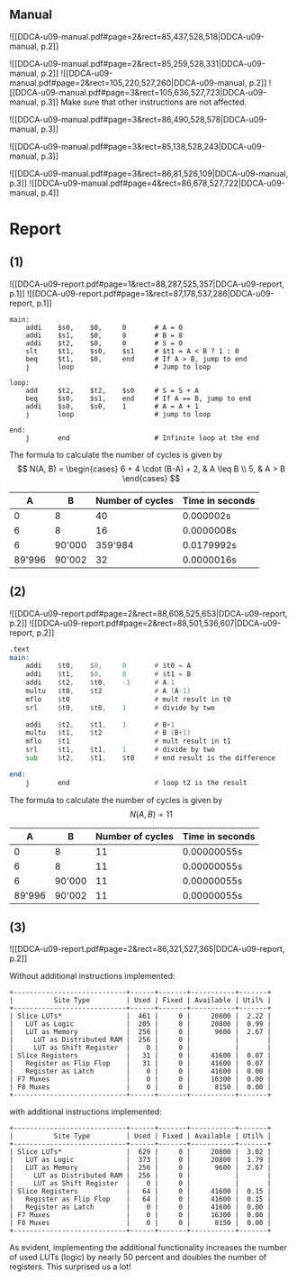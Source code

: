 

## Manual

![[DDCA-u09-manual.pdf#page=2&rect=85,437,528,518|DDCA-u09-manual, p.2]]

![[DDCA-u09-manual.pdf#page=2&rect=85,259,528,331|DDCA-u09-manual, p.2]]
![[DDCA-u09-manual.pdf#page=2&rect=105,220,527,260|DDCA-u09-manual, p.2]]
![[DDCA-u09-manual.pdf#page=3&rect=105,636,527,723|DDCA-u09-manual, p.3]]
Make sure that other instructions are not affected.



![[DDCA-u09-manual.pdf#page=3&rect=86,490,528,578|DDCA-u09-manual, p.3]]

![[DDCA-u09-manual.pdf#page=3&rect=85,138,528,243|DDCA-u09-manual, p.3]]

![[DDCA-u09-manual.pdf#page=3&rect=86,81,526,109|DDCA-u09-manual, p.3]]
![[DDCA-u09-manual.pdf#page=4&rect=86,678,527,722|DDCA-u09-manual, p.4]]



<div class="page-break" style="page-break-before: always;"></div>


# Report


## (1)
![[DDCA-u09-report.pdf#page=1&rect=88,287,525,357|DDCA-u09-report, p.1]]
![[DDCA-u09-report.pdf#page=1&rect=87,178,537,286|DDCA-u09-report, p.1]]
```
main:
    addi    $s0,    $0,     0	  	# A = 0
    addi    $s1,    $0,     8	  	# B = 8
    addi    $t2,    $0,     0   	# S = 0
    slt     $t1,    $s0,    $s1 	# $t1 = A < B ? 1 : 0
    beq     $t1,    $0,     end 	# If A > B, jump to end
    j       loop                	# Jump to loop

loop:
    add     $t2,    $t2,    $s0 	# S = S + A
    beq     $s0,    $s1,    end 	# If A == B, jump to end
    addi    $s0,    $s0,    1   	# A = A + 1
    j       loop                	# jump to loop

end:
    j       end                 	# Infinite loop at the end
```

The formula to calculate the number of cycles is given by 
$$
N(A, B) = \begin{cases}
6 + 4 \cdot (B-A) + 2, & A \leq B \\
5, & A > B
\end{cases}
$$

| A      | B      | Number of cycles | Time in seconds |
| ------ | ------ | ---------------- | --------------- |
| 0      | 8      | 40               | 0.000002s       |
| 6      | 8      | 16               | 0.0000008s      |
| 6      | 90'000 | 359'984          | 0.0179992s      |
| 89'996 | 90'002 | 32               | 0.0000016s      |

<div class="page-break" style="page-break-before: always;"></div>

## (2)
![[DDCA-u09-report.pdf#page=2&rect=88,608,525,653|DDCA-u09-report, p.2]]
![[DDCA-u09-report.pdf#page=2&rect=88,501,536,607|DDCA-u09-report, p.2]]
```asm
.text
main:
	addi 	$t0, 	$0, 	0		# $t0 = A
	addi 	$t1, 	$0, 	8		# $t1 = B
	addi 	$t2, 	$t0, 	-1		# A-1
	multu 	$t0, 	$t2				# A (A-1)
	mflo 	$t0						# mult result in t0
	srl 	$t0, 	$t0, 	1		# divide by two
	
	addi 	$t2, 	$t1, 	1		# B+1
	multu 	$t1, 	$t2				# B (B+1)
	mflo 	$t1						# mult result in t1
	srl 	$t1, 	$t1, 	1		# divide by two
	sub 	$t2, 	$t1, 	$t0		# end result is the difference

end:
	j 		end						# loop t2 is the result
```

The formula to calculate the number of cycles is given by 
$$
N(A, B) = 11
$$

| A      | B      | Number of cycles | Time in seconds |
| ------ | ------ | ---------------- | --------------- |
| 0      | 8      | 11               | 0.00000055s     |
| 6      | 8      | 11               | 0.00000055s     |
| 6      | 90'000 | 11               | 0.00000055s     |
| 89'996 | 90'002 | 11               | 0.00000055s     |

<div class="page-break" style="page-break-before: always;"></div>

## (3)
![[DDCA-u09-report.pdf#page=2&rect=86,321,527,365|DDCA-u09-report, p.2]]


Without additional instructions implemented:
```
+----------------------------+------+-------+-----------+-------+
|          Site Type         | Used | Fixed | Available | Util% |
+----------------------------+------+-------+-----------+-------+
| Slice LUTs*                |  461 |     0 |     20800 |  2.22 |
|   LUT as Logic             |  205 |     0 |     20800 |  0.99 |
|   LUT as Memory            |  256 |     0 |      9600 |  2.67 |
|     LUT as Distributed RAM |  256 |     0 |           |       |
|     LUT as Shift Register  |    0 |     0 |           |       |
| Slice Registers            |   31 |     0 |     41600 |  0.07 |
|   Register as Flip Flop    |   31 |     0 |     41600 |  0.07 |
|   Register as Latch        |    0 |     0 |     41600 |  0.00 |
| F7 Muxes                   |    0 |     0 |     16300 |  0.00 |
| F8 Muxes                   |    0 |     0 |      8150 |  0.00 |
+----------------------------+------+-------+-----------+-------+
```


with additional instructions implemented:
```
+----------------------------+------+-------+-----------+-------+
|          Site Type         | Used | Fixed | Available | Util% |
+----------------------------+------+-------+-----------+-------+
| Slice LUTs*                |  629 |     0 |     20800 |  3.02 |
|   LUT as Logic             |  373 |     0 |     20800 |  1.79 |
|   LUT as Memory            |  256 |     0 |      9600 |  2.67 |
|     LUT as Distributed RAM |  256 |     0 |           |       |
|     LUT as Shift Register  |    0 |     0 |           |       |
| Slice Registers            |   64 |     0 |     41600 |  0.15 |
|   Register as Flip Flop    |   64 |     0 |     41600 |  0.15 |
|   Register as Latch        |    0 |     0 |     41600 |  0.00 |
| F7 Muxes                   |    0 |     0 |     16300 |  0.00 |
| F8 Muxes                   |    0 |     0 |      8150 |  0.00 |
+----------------------------+------+-------+-----------+-------+
```


As evident, implementing the additional functionality increases the number of used LUTs (logic) by nearly 50 percent and doubles the number of registers. This surprised us a lot!